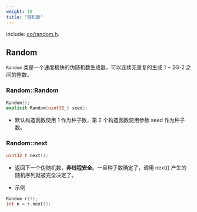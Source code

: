 ```yaml
---
weight: 18
title: "随机数"
---
```


include: [co/random.h](https://github.com/idealvin/coost/blob/master/include/co/random.h).


## Random


`Random` 类是一个速度极快的伪随机数生成器，可以连续无重复的生成 1 ~ 2G-2 之间的整数。

### Random::Random
```cpp
Random();
explicit Random(uint32_t seed);
```

- 默认构造函数使用 1 作为种子数，第 2 个构造函数使用参数 seed 作为种子数。





### Random::next
```cpp
uint32_t next();
```

- 返回下一个伪随机数，**非线程安全**。一旦种子数确定了，调用 next() 产生的随机序列就被完全决定了。



- 示例
```cpp
Random r(7);
int n = r.next();
```



